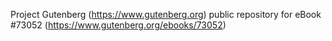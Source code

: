 Project Gutenberg (https://www.gutenberg.org) public repository
for eBook #73052 (https://www.gutenberg.org/ebooks/73052)
